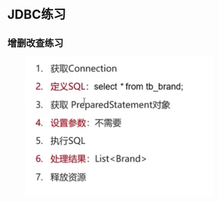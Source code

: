 # JDBC练习

## 增删改查练习

<figure><img src="../.gitbook/assets/Screen Shot 2022-11-18 at 2.07.37 PM.png" alt=""><figcaption></figcaption></figure>

